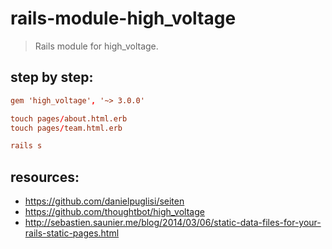 # rails-module-high_voltage
> Rails module for high_voltage.


## step by step:
```conf
gem 'high_voltage', '~> 3.0.0'

touch pages/about.html.erb
touch pages/team.html.erb

rails s
```


## resources:
+ https://github.com/danielpuglisi/seiten
+ https://github.com/thoughtbot/high_voltage
+ http://sebastien.saunier.me/blog/2014/03/06/static-data-files-for-your-rails-static-pages.html